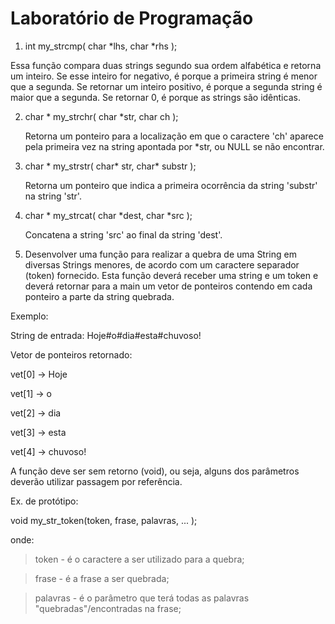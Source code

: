 # Laboratório de Programação

1. int my_strcmp( char *lhs, char *rhs ); 

  Essa função compara duas strings segundo sua ordem alfabética e retorna um inteiro. Se esse inteiro for negativo, é
porque a primeira string é menor que a segunda. Se retornar um inteiro positivo, é porque a segunda string é maior que a segunda. Se retornar 0, é porque as strings são idênticas.


2. char * my_strchr( char *str, char ch );

    Retorna um ponteiro para a localização em que o caractere 'ch' aparece pela primeira vez na string apontada por *str,
ou NULL se não encontrar.


3. char * my_strstr( char* str, char* substr ); 

   Retorna um ponteiro que indica a primeira ocorrência da string 'substr' na string 'str'.

4. char * my_strcat( char *dest, char *src );

    Concatena a string 'src' ao final da string 'dest'.


5. Desenvolver uma função para realizar a quebra de uma String em diversas Strings menores, de acordo com um caractere separador (token) fornecido. Esta função deverá receber uma string e um token e deverá retornar para a main um vetor de ponteiros contendo em cada ponteiro a parte da string quebrada.


Exemplo:


String de entrada: Hoje#o#dia#esta#chuvoso!


Vetor de ponteiros retornado: 


vet[0] -> Hoje


vet[1] -> o


vet[2] -> dia


vet[3] -> esta 


vet[4] -> chuvoso!


A função deve ser sem retorno (void), ou seja, alguns dos parâmetros deverão utilizar passagem por referência.


Ex. de protótipo:


void my_str_token(token, frase, palavras, ... );


onde:

> token - é o caractere a ser utilizado para a quebra;


> frase - é a frase a ser quebrada;


> palavras - é o parâmetro que terá todas as palavras "quebradas"/encontradas na frase; 
